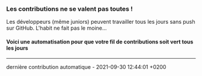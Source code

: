 ### Les contributions ne se valent pas toutes !
Les développeurs (même juniors) peuvent travailler tous les jours sans push sur GitHub. L'habit ne fait pas le moine...
#### Voici une automatisation pour que votre fil de contributions soit vert tous les jours 
--------------------
dernière contribution automatique - 2021-09-30 12:44:01 +0200